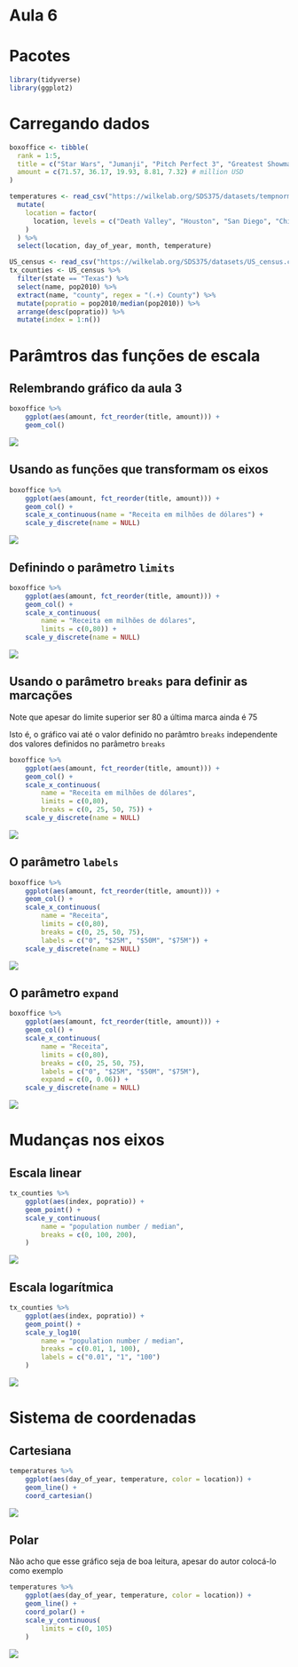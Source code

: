 Aula 6
================

# Pacotes

``` r
library(tidyverse)
library(ggplot2)
```

# Carregando dados

``` r
boxoffice <- tibble(
  rank = 1:5,
  title = c("Star Wars", "Jumanji", "Pitch Perfect 3", "Greatest Showman", "Ferdinand"),
  amount = c(71.57, 36.17, 19.93, 8.81, 7.32) # million USD
)

temperatures <- read_csv("https://wilkelab.org/SDS375/datasets/tempnormals.csv") %>%
  mutate(
    location = factor(
      location, levels = c("Death Valley", "Houston", "San Diego", "Chicago")
    )
  ) %>%
  select(location, day_of_year, month, temperature)

US_census <- read_csv("https://wilkelab.org/SDS375/datasets/US_census.csv")
tx_counties <- US_census %>% 
  filter(state == "Texas") %>%
  select(name, pop2010) %>%
  extract(name, "county", regex = "(.+) County") %>%
  mutate(popratio = pop2010/median(pop2010)) %>%
  arrange(desc(popratio)) %>%
  mutate(index = 1:n())
```

# Parâmtros das funções de escala

## Relembrando gráfico da aula 3

``` r
boxoffice %>% 
    ggplot(aes(amount, fct_reorder(title, amount))) +
    geom_col()
```

![](aula-6_files/figure-gfm/sem%20modificações-1.png)<!-- -->

## Usando as funções que transformam os eixos

``` r
boxoffice %>% 
    ggplot(aes(amount, fct_reorder(title, amount))) +
    geom_col() +
    scale_x_continuous(name = "Receita em milhões de dólares") +
    scale_y_discrete(name = NULL)
```

![](aula-6_files/figure-gfm/mudança%20nos%20eixos-1.png)<!-- -->

## Definindo o parâmetro `limits`

``` r
boxoffice %>% 
    ggplot(aes(amount, fct_reorder(title, amount))) +
    geom_col() +
    scale_x_continuous(
        name = "Receita em milhões de dólares",
        limits = c(0,80)) +
    scale_y_discrete(name = NULL)
```

![](aula-6_files/figure-gfm/limits-1.png)<!-- -->

## Usando o parâmetro `breaks` para definir as marcações

Note que apesar do limite superior ser 80 a última marca ainda é 75

Isto é, o gráfico vai até o valor definido no parâmtro `breaks`
independente dos valores definidos no parâmetro `breaks`

``` r
boxoffice %>% 
    ggplot(aes(amount, fct_reorder(title, amount))) +
    geom_col() +
    scale_x_continuous(
        name = "Receita em milhões de dólares",
        limits = c(0,80),
        breaks = c(0, 25, 50, 75)) +
    scale_y_discrete(name = NULL)
```

![](aula-6_files/figure-gfm/breaks-1.png)<!-- -->

## O parâmetro `labels`

``` r
boxoffice %>% 
    ggplot(aes(amount, fct_reorder(title, amount))) +
    geom_col() +
    scale_x_continuous(
        name = "Receita",
        limits = c(0,80),
        breaks = c(0, 25, 50, 75),
        labels = c("0", "$25M", "$50M", "$75M")) +
    scale_y_discrete(name = NULL)
```

![](aula-6_files/figure-gfm/labels-1.png)<!-- -->

## O parâmetro `expand`

``` r
boxoffice %>% 
    ggplot(aes(amount, fct_reorder(title, amount))) +
    geom_col() +
    scale_x_continuous(
        name = "Receita",
        limits = c(0,80),
        breaks = c(0, 25, 50, 75),
        labels = c("0", "$25M", "$50M", "$75M"),
        expand = c(0, 0.06)) +
    scale_y_discrete(name = NULL)
```

![](aula-6_files/figure-gfm/unnamed-chunk-1-1.png)<!-- -->

# Mudanças nos eixos

## Escala linear

``` r
tx_counties %>% 
    ggplot(aes(index, popratio)) +
    geom_point() +
    scale_y_continuous(
        name = "population number / median",
        breaks = c(0, 100, 200),
    )
```

![](aula-6_files/figure-gfm/linear-1.png)<!-- -->

## Escala logarítmica

``` r
tx_counties %>% 
    ggplot(aes(index, popratio)) +
    geom_point() +
    scale_y_log10(
        name = "population number / median",
        breaks = c(0.01, 1, 100),
        labels = c("0.01", "1", "100")
    )
```

![](aula-6_files/figure-gfm/log-1.png)<!-- -->

# Sistema de coordenadas

## Cartesiana

``` r
temperatures %>% 
    ggplot(aes(day_of_year, temperature, color = location)) +
    geom_line() +
    coord_cartesian()
```

![](aula-6_files/figure-gfm/cartesiana-1.png)<!-- -->

## Polar

Não acho que esse gráfico seja de boa leitura, apesar do autor colocá-lo
como exemplo

``` r
temperatures %>% 
    ggplot(aes(day_of_year, temperature, color = location)) +
    geom_line() +
    coord_polar() +
    scale_y_continuous(
        limits = c(0, 105)
    )
```

![](aula-6_files/figure-gfm/unnamed-chunk-2-1.png)<!-- -->
